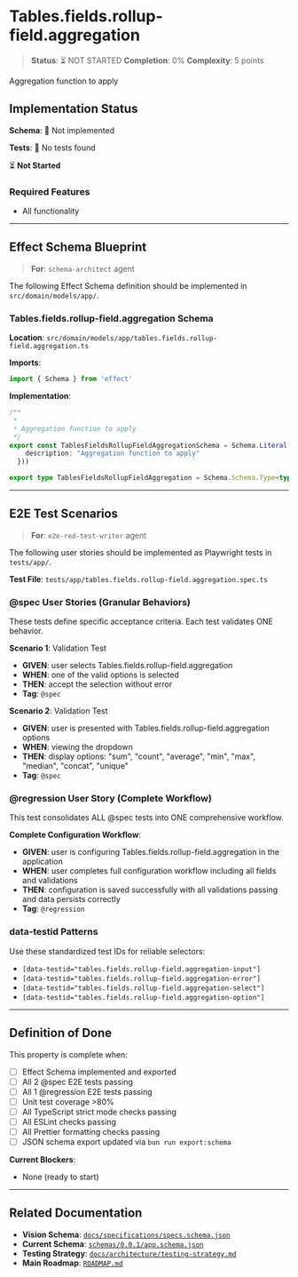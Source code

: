 # Tables.fields.rollup-field.aggregation

> **Status**: ⏳ NOT STARTED
> **Completion**: 0%
> **Complexity**: 5 points

Aggregation function to apply

## Implementation Status

**Schema**: 🔴 Not implemented

**Tests**: 🔴 No tests found

⏳ **Not Started**

### Required Features

- All functionality

---

## Effect Schema Blueprint

> **For**: `schema-architect` agent

The following Effect Schema definition should be implemented in `src/domain/models/app/`.

### Tables.fields.rollup-field.aggregation Schema

**Location**: `src/domain/models/app/tables.fields.rollup-field.aggregation.ts`

**Imports**:

```typescript
import { Schema } from 'effect'
```

**Implementation**:

```typescript
/**
 * 
 * Aggregation function to apply
 */
export const TablesFieldsRollupFieldAggregationSchema = Schema.Literal("sum", "count", "average", "min", "max", "median", "concat", "unique").pipe(Schema.annotations({
    description: "Aggregation function to apply"
  }))

export type TablesFieldsRollupFieldAggregation = Schema.Schema.Type<typeof TablesFieldsRollupFieldAggregationSchema>
```

---

## E2E Test Scenarios

> **For**: `e2e-red-test-writer` agent

The following user stories should be implemented as Playwright tests in `tests/app/`.

**Test File**: `tests/app/tables.fields.rollup-field.aggregation.spec.ts`

### @spec User Stories (Granular Behaviors)

These tests define specific acceptance criteria. Each test validates ONE behavior.

**Scenario 1**: Validation Test

- **GIVEN**: user selects Tables.fields.rollup-field.aggregation
- **WHEN**: one of the valid options is selected
- **THEN**: accept the selection without error
- **Tag**: `@spec`

**Scenario 2**: Validation Test

- **GIVEN**: user is presented with Tables.fields.rollup-field.aggregation options
- **WHEN**: viewing the dropdown
- **THEN**: display options: "sum", "count", "average", "min", "max", "median", "concat", "unique"
- **Tag**: `@spec`

### @regression User Story (Complete Workflow)

This test consolidates ALL @spec tests into ONE comprehensive workflow.

**Complete Configuration Workflow**:

- **GIVEN**: user is configuring Tables.fields.rollup-field.aggregation in the application
- **WHEN**: user completes full configuration workflow including all fields and validations
- **THEN**: configuration is saved successfully with all validations passing and data persists correctly
- **Tag**: `@regression`

### data-testid Patterns

Use these standardized test IDs for reliable selectors:

- `[data-testid="tables.fields.rollup-field.aggregation-input"]`
- `[data-testid="tables.fields.rollup-field.aggregation-error"]`
- `[data-testid="tables.fields.rollup-field.aggregation-select"]`
- `[data-testid="tables.fields.rollup-field.aggregation-option"]`

---

## Definition of Done

This property is complete when:

- [ ] Effect Schema implemented and exported
- [ ] All 2 @spec E2E tests passing
- [ ] All 1 @regression E2E tests passing
- [ ] Unit test coverage >80%
- [ ] All TypeScript strict mode checks passing
- [ ] All ESLint checks passing
- [ ] All Prettier formatting checks passing
- [ ] JSON schema export updated via `bun run export:schema`

**Current Blockers**:

- None (ready to start)

---

## Related Documentation

- **Vision Schema**: [`docs/specifications/specs.schema.json`](../specs.schema.json)
- **Current Schema**: [`schemas/0.0.1/app.schema.json`](../../schemas/0.0.1/app.schema.json)
- **Testing Strategy**: [`docs/architecture/testing-strategy.md`](../../architecture/testing-strategy.md)
- **Main Roadmap**: [`ROADMAP.md`](../../../ROADMAP.md)
